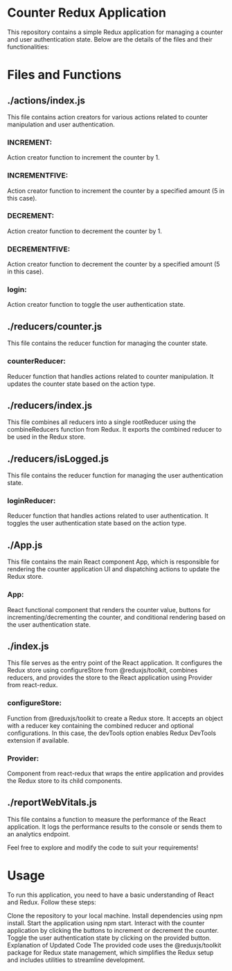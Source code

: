 # Counter Redux Application

This repository contains a simple Redux application for managing a counter and user authentication state. Below are the details of the files and their functionalities:

# Files and Functions

## ./actions/index.js

This file contains action creators for various actions related to counter manipulation and user authentication.

### INCREMENT: 

Action creator function to increment the counter by 1.

### INCREMENTFIVE: 

Action creator function to increment the counter by a specified amount (5 in this case).

### DECREMENT: 

Action creator function to decrement the counter by 1.

### DECREMENTFIVE: 

Action creator function to decrement the counter by a specified amount (5 in this case).

### login: 

Action creator function to toggle the user authentication state.

## ./reducers/counter.js

This file contains the reducer function for managing the counter state.

### counterReducer: 
Reducer function that handles actions related to counter manipulation. It updates the counter state based on the action type.

## ./reducers/index.js
This file combines all reducers into a single rootReducer using the combineReducers function from Redux. It exports the combined reducer to be used in the Redux store.

## ./reducers/isLogged.js
This file contains the reducer function for managing the user authentication state.

### loginReducer: 
Reducer function that handles actions related to user authentication. It toggles the user authentication state based on the action type.

## ./App.js
This file contains the main React component App, which is responsible for rendering the counter application UI and dispatching actions to update the Redux store.

### App: 
React functional component that renders the counter value, buttons for incrementing/decrementing the counter, and conditional rendering based on the user authentication state.

## ./index.js
This file serves as the entry point of the React application. It configures the Redux store using configureStore from @reduxjs/toolkit, combines reducers, and provides the store to the React application using Provider from react-redux.

### configureStore: 
Function from @reduxjs/toolkit to create a Redux store. It accepts an object with a reducer key containing the combined reducer and optional configurations. In this case, the devTools option enables Redux DevTools extension if available.

### Provider: 
Component from react-redux that wraps the entire application and provides the Redux store to its child components.

## ./reportWebVitals.js
This file contains a function to measure the performance of the React application. It logs the performance results to the console or sends them to an analytics endpoint.

Feel free to explore and modify the code to suit your requirements!

# Usage
To run this application, you need to have a basic understanding of React and Redux. Follow these steps:

Clone the repository to your local machine.
Install dependencies using npm install.
Start the application using npm start.
Interact with the counter application by clicking the buttons to increment or decrement the counter.
Toggle the user authentication state by clicking on the provided button.
Explanation of Updated Code
The provided code uses the @reduxjs/toolkit package for Redux state management, which simplifies the Redux setup and includes utilities to streamline development.